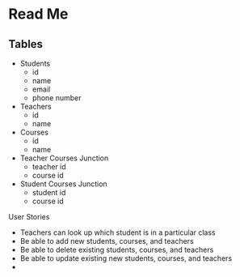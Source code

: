 # Read Me

## Tables
- Students
  - id
  - name
  - email
  - phone number
- Teachers
  - id
  - name
- Courses
  - id
  - name
- Teacher Courses Junction
  - teacher id
  - course id
- Student Courses Junction
  - student id
  - course id



User Stories
- Teachers can look up which student is in a particular class
- Be able to add new students, courses, and teachers
- Be able to delete existing students, courses, and teachers
- Be able to update existing new students, courses, and teachers
- 